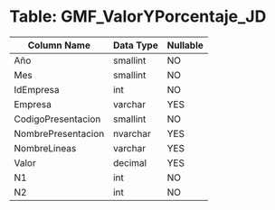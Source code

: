 # Table: GMF_ValorYPorcentaje_JD

| Column Name | Data Type | Nullable |
|-------------|-----------|----------|
| Año | smallint | NO |
| Mes | smallint | NO |
| IdEmpresa | int | NO |
| Empresa | varchar | YES |
| CodigoPresentacion | smallint | NO |
| NombrePresentacion | nvarchar | YES |
| NombreLineas | varchar | YES |
| Valor | decimal | YES |
| N1 | int | NO |
| N2 | int | NO |
